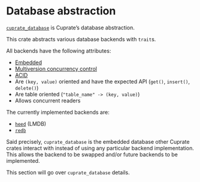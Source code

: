# Database abstraction
[`cuprate_database`](https://doc.cuprate.org/cuprate_database) is Cuprate’s database abstraction.

This crate abstracts various database backends with `trait`s.

All backends have the following attributes:

- [Embedded](https://en.wikipedia.org/wiki/Embedded_database)
- [Multiversion concurrency control](https://en.wikipedia.org/wiki/Multiversion_concurrency_control)
- [ACID](https://en.wikipedia.org/wiki/ACID)
- Are `(key, value)` oriented and have the expected API (`get()`, `insert()`, `delete()`)
- Are table oriented (`"table_name" -> (key, value)`)
- Allows concurrent readers

The currently implemented backends are:
- [`heed`](https://github.com/meilisearch/heed) (LMDB)
- [`redb`](https://github.com/cberner/redb)

Said precisely, `cuprate_database` is the embedded database other Cuprate
crates interact with instead of using any particular backend implementation.
This allows the backend to be swapped and/or future backends to be implemented.

This section will go over `cuprate_database` details.